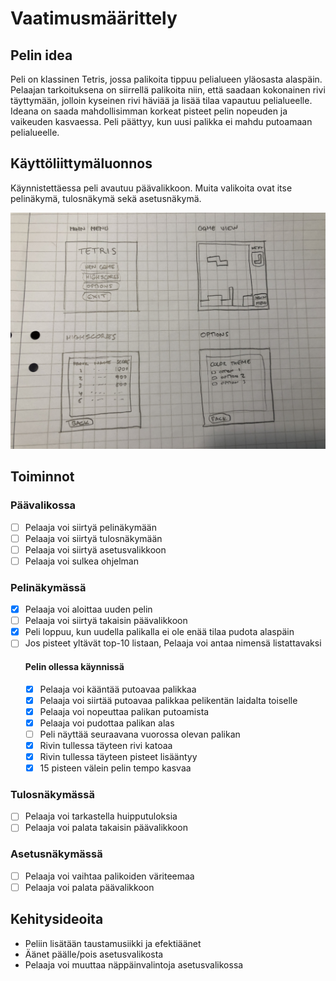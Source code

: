 # Vaatimusmäärittely

## Pelin idea

Peli on klassinen Tetris, jossa palikoita tippuu pelialueen yläosasta alaspäin. Pelaajan tarkoituksena on siirrellä palikoita niin, että saadaan kokonainen rivi täyttymään, jolloin kyseinen rivi häviää ja lisää tilaa vapautuu pelialueelle. Ideana on saada mahdollisimman korkeat pisteet pelin nopeuden ja vaikeuden kasvaessa. Peli päättyy, kun uusi palikka ei mahdu putoamaan pelialueelle.

## Käyttöliittymäluonnos

Käynnistettäessa peli avautuu päävalikkoon. Muita valikoita ovat itse pelinäkymä, tulosnäkymä sekä asetusnäkymä.

<img src="https://raw.githubusercontent.com/ajperttula/ot-harjoitustyo/master/dokumentaatio/kuvat/kayttoliittyma.jpeg" width="750">

## Toiminnot

### Päävalikossa
- [ ] Pelaaja voi siirtyä pelinäkymään
- [ ] Pelaaja voi siirtyä tulosnäkymään
- [ ] Pelaaja voi siirtyä asetusvalikkoon
- [ ] Pelaaja voi sulkea ohjelman

### Pelinäkymässä
- [x] Pelaaja voi aloittaa uuden pelin
- [ ] Pelaaja voi siirtyä takaisin päävalikkoon
- [x] Peli loppuu, kun uudella palikalla ei ole enää tilaa pudota alaspäin
- [ ] Jos pisteet yltävät top-10 listaan, Pelaaja voi antaa nimensä listattavaksi
  #### Pelin ollessa käynnissä
  - [x] Pelaaja voi kääntää putoavaa palikkaa
  - [x] Pelaaja voi siirtää putoavaa palikkaa pelikentän laidalta toiselle
  - [x] Pelaaja voi nopeuttaa palikan putoamista
  - [x] Pelaaja voi pudottaa palikan alas
  - [ ] Peli näyttää seuraavana vuorossa olevan palikan
  - [x] Rivin tullessa täyteen rivi katoaa
  - [x] Rivin tullessa täyteen pisteet lisääntyy
  - [x] 15 pisteen välein pelin tempo kasvaa

### Tulosnäkymässä
- [ ] Pelaaja voi tarkastella huipputuloksia
- [ ] Pelaaja voi palata takaisin päävalikkoon

### Asetusnäkymässä
- [ ] Pelaaja voi vaihtaa palikoiden väriteemaa
- [ ] Pelaaja voi palata päävalikkoon

## Kehitysideoita
* Peliin lisätään taustamusiikki ja efektiäänet
* Äänet päälle/pois asetusvalikosta
* Pelaaja voi muuttaa näppäinvalintoja asetusvalikossa
